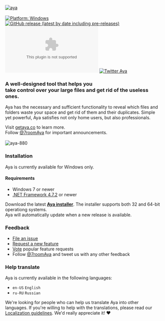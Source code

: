 [![aya](https://user-images.githubusercontent.com/2874236/75116104-fcc2ab00-5675-11ea-91af-0e8e04df8a46.png)](https://getaya.co)
<br/>
<br/>
[![Platform: Windows](https://img.shields.io/badge/platform-windows-brightgreen.svg)](https://getaya.co)
[![GitHub release (latest by date including pre-releases)](https://img.shields.io/github/v/release/7room/aya?include_prereleases)](https://github.com/7room/aya/releases/latest)
[![GitHub Pre-Releases (by Asset)](https://img.shields.io/github/downloads-pre/7room/aya/latest/Aya.Setup.0.10.4.exe?label=downloads)](https://github.com/7room/aya/releases/latest)
[![Twitter Aya](https://img.shields.io/badge/twitter-%407roomAya-55acee.svg?label=twitter)](https://twitter.com/7roomAya)

### A well-designed tool that helps you<br/>take control over your large files and get rid of the useless ones.  

Aya has the necessary and sufficient functionality to reveal which files and folders waste your space and get rid of them and their duplicates. Simple yet powerful, Aya satisfies not only home users, but also professionals.

Visit [getaya.co](https://getaya.co) to learn more.  
Follow [@7roomAya](https://twitter.com/7roomAya) for important announcements.
<br/>
<br/>
![aya-880](https://user-images.githubusercontent.com/2874236/75115994-0dbeec80-5675-11ea-93a1-33f4e5fb9e70.png)

### Installation
Aya is currently available for Windows only.

#### Requirements
* Windows 7 or newer
* [.NET Framework 4.7.2](https://dotnet.microsoft.com/download/dotnet-framework) or newer

Download the latest **[Aya installer](https://github.com/7room/aya/releases/latest)**. The installer supports both 32 and 64-bit operationg systems.<br/>
Aya will automatically update when a new release is available.

### Feedback
* [File an issue](https://github.com/7room/aya/issues)
* [Request a new feature](CONTRIBUTING.md)
* [Vote](https://github.com/7room/aya/issues?q=is%3Aopen+is%3Aissue+label%3Afeature-request+sort%3Areactions-%2B1-desc) popular feature requests
* Follow [@7roomAya](https://twitter.com/7roomAya) and tweet us with any other feedback

### Help translate
Aya is currently available in the following languages:
* `en-US` `English`
* `ru-RU` `Russian`

We're looking for people who can help us translate Aya into other languages.
If you're willing to help with the translations, please read our [Localization guidelines](LOCALIZATION.md). We'd really appreciate it! :heart:
